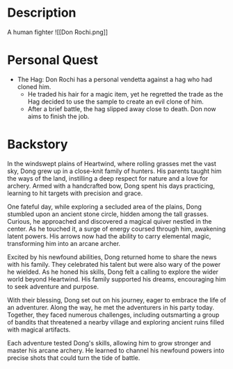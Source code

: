 # Description
A human fighter
![[Don Rochi.png]]
# Personal Quest
- The Hag: Don Rochi has a personal vendetta against a hag who had cloned him.
	- He traded his hair for a magic item, yet he regretted the trade as the Hag decided to use the sample to create an evil clone of him.
	- After a brief battle, the hag slipped away close to death. Don now aims to finish the job.

# Backstory
In the windswept plains of Heartwind, where rolling grasses met the vast sky, Dong grew up in a close-knit family of hunters. His parents taught him the ways of the land, instilling a deep respect for nature and a love for archery. Armed with a handcrafted bow, Dong spent his days practicing, learning to hit targets with precision and grace.

One fateful day, while exploring a secluded area of the plains, Dong stumbled upon an ancient stone circle, hidden among the tall grasses. Curious, he approached and discovered a magical quiver nestled in the center. As he touched it, a surge of energy coursed through him, awakening latent powers. His arrows now had the ability to carry elemental magic, transforming him into an arcane archer.

Excited by his newfound abilities, Dong returned home to share the news with his family. They celebrated his talent but were also wary of the power he wielded. As he honed his skills, Dong felt a calling to explore the wider world beyond Heartwind. His family supported his dreams, encouraging him to seek adventure and purpose.

With their blessing, Dong set out on his journey, eager to embrace the life of an adventurer. Along the way, he met the adventurers in his party today. Together, they faced numerous challenges, including outsmarting a group of bandits that threatened a nearby village and exploring ancient ruins filled with magical artifacts.

Each adventure tested Dong's skills, allowing him to grow stronger and master his arcane archery. He learned to channel his newfound powers into precise shots that could turn the tide of battle.